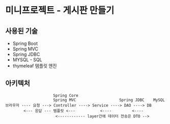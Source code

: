 # 미니프로젝트 - 게시판 만들기

## 사용된 기술

- Spring Boot
- Spring MVC
- Spring JDBC
- MYSQL - SQL
- thymeleaf 템플릿 엔진

## 아키텍처

```
                     Spring Core
                     Spring MVC                   Spring JDBC    MySQL
브라우저 ---- 요청 ---> Controller ----> Service ----> DAO ----> DB
        <--- 응답 --- 템플릿 <---           <----         <----
                      <------------ layer간에 데이터 전송은 DTO -->
```

